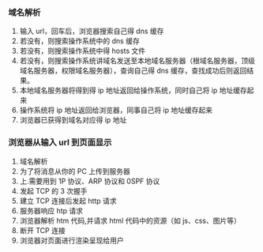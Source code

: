 ### 域名解析

1. 输入 url，回车后，浏览器搜索自己得 dns 缓存
2. 若没有，则搜索操作系统中的 dns 缓存
3. 若没有，则搜索操作系统中得 hosts 文件
4. 若没有，则搜索操作系统讲域名发送至本地域名服务器（根域名服务器，顶级域名服务器，权限域名服务器），查询自己得 dns 缓存，查找成功后则返回结果。
5. 本地域名服务器将得到得 ip 地址返回给操作系统，同时自己将 ip 地址缓存起来
6. 操作系统将 ip 地址返回给浏览器，同事自己将 ip 地址缓存起来
7. 浏览器已获得到域名对应得 ip 地址

### 浏览器从输入 url 到页面显示

1. 域名解析
2. 为了将消息从你的 PC 上传到服务器
3. 上.需要用到 1P 协议、ARP 协议和 0SPF 协议
4. 发起 TCP 的 3 次握手
5. 建立 TCP 连接后发起 http 请求
6. 服务器响应 htp 请求
7. 浏览器解析 htm 代码,并请求 html 代码中的资源（如 js、css、图片等）
8. 断开 TCP 连接
9. 浏览器对页面进行渲染呈现给用户
